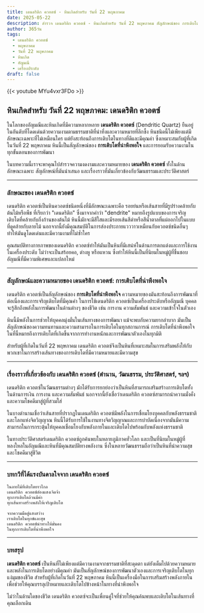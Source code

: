 ```yaml
---
title: เดนดริติก ควอตซ์ - หินเกิดสำหรับ วันที่ 22 พฤษภาคม
date: 2025-05-22
description: สำรวจ เดนดริติก ควอตซ์ - หินเกิดสำหรับ วันที่ 22 พฤษภาคม สัญลักษณ์ของ การเติบโตที่น่าพึงพอใจ มาเรียนรู้ความหมายลึกซึ้งของหินพิเศษนี้
author: 365วัน
tags:
  - เดนดริติก ควอตซ์
  - พฤษภาคม
  - วันที่ 22 พฤษภาคม
  - หินเกิด
  - อัญมณี
  - เครื่องประดับ
draft: false
---
```


{{< youtube MYu4vxr3FDo >}}

## หินเกิดสำหรับ วันที่ 22 พฤษภาคม: เดนดริติก ควอตซ์

ในโลกของอัญมณีและหินเกิดที่มีความหลากหลาย **เดนดริติก ควอตซ์** (Dendritic Quartz) ยืนอยู่ในอันดับที่โดดเด่นด้วยความงามตามธรรมชาติที่น่าทึ่งและความหมายที่ลึกซึ้ง หินชนิดนี้ไม่เพียงแต่มีลักษณะเฉพาะที่ไม่เหมือนใคร แต่ยังสะท้อนถึงการเติบโตในทางที่ดีและมีคุณค่า ซึ่งเหมาะสมกับผู้ที่เกิดในวันที่ 22 พฤษภาคม หินนี้เป็นสัญลักษณ์ของ **การเติบโตที่น่าพึงพอใจ** และการยอมรับความงามในทุกขั้นตอนของการพัฒนา

ในบทความนี้เราจะพาคุณไปสำรวจความงดงามและความหมายของ **เดนดริติก ควอตซ์** ทั้งในด้านลักษณะเฉพาะ สัญลักษณ์ที่มันนำเสนอ และเรื่องราวที่มันเกี่ยวข้องกับวัฒนธรรมและประวัติศาสตร์

---

### ลักษณะของ เดนดริติก ควอตซ์

เดนดริติก ควอตซ์เป็นหินควอตซ์ชนิดหนึ่งที่มีลักษณะเฉพาะคือ รอยย่นหรือเส้นสายที่มีรูปร่างคล้ายกับต้นไม้หรือพืช ที่เรียกว่า "เดนดริติก" ซึ่งมาจากคำว่า "dendrite" หมายถึงรูปแบบของการเจริญเติบโตที่คล้ายกับกิ่งก้านของต้นไม้ หินนี้มักจะมีสีใสและมีรอยเส้นสีดำหรือสีน้ำตาลที่แผ่ออกไปในแบบที่ดูคล้ายกับลายไม้ นอกจากนี้ยังมีคุณสมบัติในการส่องประกายแวววาวเหมือนกับควอตซ์ชนิดอื่นๆ ทำให้มันดูโดดเด่นและมีความงามที่ไม่ซ้ำใคร

คุณสมบัติทางกายภาพของเดนดริติก ควอตซ์ทำให้มันเป็นหินที่มีเสน่ห์ในด้านการตกแต่งและการใช้งานในเครื่องประดับ ไม่ว่าจะเป็นสร้อยคอ, ต่างหู หรือแหวน ซึ่งทำให้หินนี้เป็นที่นิยมในหมู่ผู้ที่ชื่นชอบอัญมณีที่มีความพิเศษและแปลกใหม่

---

### สัญลักษณ์และความหมายของ เดนดริติก ควอตซ์: การเติบโตที่น่าพึงพอใจ

เดนดริติก ควอตซ์เป็นสัญลักษณ์ของ **การเติบโตที่น่าพึงพอใจ** ความหมายของมันสะท้อนถึงการพัฒนาที่ต่อเนื่องและการเจริญเติบโตที่มีคุณค่า ในการใช้เดนดริติก ควอตซ์เป็นเครื่องประดับหรืออัญมณี บุคคลจะรู้สึกถึงพลังในการพัฒนาในด้านต่างๆ ของชีวิต เช่น การงาน ความสัมพันธ์ และความเข้าใจในตัวเอง

หินนี้มีพลังในการช่วยให้บุคคลมุ่งมั่นในเส้นทางของการพัฒนา แม้จะพบกับความยากลำบาก มันเป็นสัญลักษณ์ของความทนทานและความสามารถในการเติบโตในทุกสถานการณ์ การเติบโตที่น่าพึงพอใจในที่นี้หมายถึงการเติบโตที่เกิดขึ้นจากการทำงานหนักและการพัฒนาตัวเองในทุกมิติ

สำหรับผู้ที่เกิดในวันที่ 22 พฤษภาคม เดนดริติก ควอตซ์จึงเป็นหินที่เหมาะสมในการเสริมพลังให้กับพวกเขาในการสร้างเส้นทางของการเติบโตที่มีความหมายและมีความสุข

---

### เรื่องราวที่เกี่ยวข้องกับ เดนดริติก ควอตซ์ (ตำนาน, วัฒนธรรม, ประวัติศาสตร์, ฯลฯ)

เดนดริติก ควอตซ์ในวัฒนธรรมต่างๆ มักได้รับการยกย่องว่าเป็นหินที่สามารถเสริมสร้างการเติบโตทั้งในด้านการเงิน การงาน และความสัมพันธ์ นอกจากนี้ยังเชื่อว่าเดนดริติก ควอตซ์สามารถนำความมั่งคั่งและความโชคดีมาสู่ผู้ที่สวมใส่

ในบางตำนานเชื่อว่าเส้นสายที่ปรากฏในเดนดริติก ควอตซ์มีพลังในการเชื่อมโยงบุคคลกับพลังธรรมชาติและโลกแห่งจิตวิญญาณ หินนี้ได้รับการใช้ในงานทางจิตวิญญาณและการบำบัดเนื่องจากมันมีความสามารถในการกระตุ้นให้บุคคลเชื่อมโยงกับพลังภายในและเติบโตไปพร้อมกับพลังแห่งธรรมชาติ

ในทางประวัติศาสตร์เดนดริติก ควอตซ์ถูกค้นพบในหลายภูมิภาคทั่วโลก และเป็นที่นิยมในหมู่ผู้ที่หลงใหลในอัญมณีและหินที่มีคุณสมบัติทางพลังงาน ซึ่งในหลายวัฒนธรรมถือว่าเป็นหินที่นำความสุขและโชคดีมาสู่ชีวิต

---

### บทกวีที่ได้แรงบันดาลใจจาก เดนดริติก ควอตซ์

```
ในลายไม้ที่เติบโตยาวไกล
เดนดริติก ควอตซ์ส่องแสงเจิดจ้า
ทุกการเติบโตล้วนมีค่า
ทุกเส้นทางสร้างพลังให้เจริญเติบโต

จากความมืดสู่แสงสว่าง
เราเติบโตในทุกข์และสุข
เดนดริติก ควอตซ์นำทางให้มั่นคง
ในทุกการเติบโตที่น่าพึงพอใจ
```

---

### บทสรุป

**เดนดริติก ควอตซ์** เป็นหินที่ไม่เพียงแต่มีความงามจากธรรมชาติที่สะดุดตา แต่ยังเต็มไปด้วยความหมายและพลังในการเติบโตอย่างมีคุณค่า มันเป็นสัญลักษณ์ของการพัฒนาตัวเองและการเจริญเติบโตในทุกแง่มุมของชีวิต สำหรับผู้ที่เกิดในวันที่ 22 พฤษภาคม หินนี้เป็นเครื่องมือในการเสริมสร้างพลังภายในเพื่อช่วยให้คุณบรรลุเป้าหมายและเติบโตไปข้างหน้าในทางที่น่าพึงพอใจ

ไม่ว่าในด้านใดของชีวิต เดนดริติก ควอตซ์จะเป็นเพื่อนคู่ใจที่ช่วยให้คุณค้นพบและเติบโตในเส้นทางที่คุณเลือกเดิน